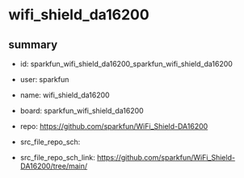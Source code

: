 # wifi_shield_da16200
 
## summary 
* id: sparkfun_wifi_shield_da16200_sparkfun_wifi_shield_da16200
* user: sparkfun
* name: wifi_shield_da16200
* board: sparkfun_wifi_shield_da16200
* repo: https://github.com/sparkfun/WiFi_Shield-DA16200



* src_file_repo_sch: 
* src_file_repo_sch_link: https://github.com/sparkfun/WiFi_Shield-DA16200/tree/main/






